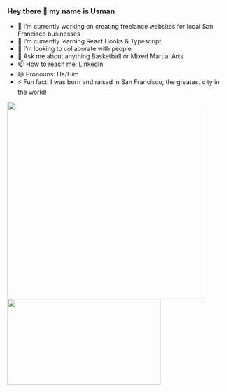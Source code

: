### Hey there 👋 my name is Usman

- 🔭 I’m currently working on creating freelance websites for local San Francisco businesses
- 🌱 I’m currently learning React Hooks & Typescript
- 👯 I’m looking to collaborate with people
- 💬 Ask me about anything Basketball or Mixed Martial Arts
- 📫 How to reach me: [LinkedIn](https://www.linkedin.com/in/usman-hameed-5486b11b0/)
- 😄 Pronouns: He/Him
- ⚡ Fun fact: I was born and raised in San Francisco, the greatest city in the world!

 <img align="left" width="450px" src="https://github-readme-stats.vercel.app/api?username=usmanh25&theme=tokyonight" />
 <img align="left" width="350px" height="196px "src="https://github-readme-stats.vercel.app/api/top-langs/?username=usmanh25&layout=compact" />
